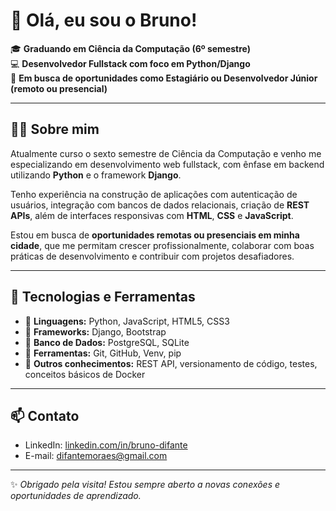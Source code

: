 # 👋 Olá, eu sou o Bruno!

🎓 **Graduando em Ciência da Computação (6º semestre)**  
💻 **Desenvolvedor Fullstack com foco em Python/Django**  
🚀 **Em busca de oportunidades como Estagiário ou Desenvolvedor Júnior (remoto ou presencial)**

---

## 🧑‍💻 Sobre mim

Atualmente curso o sexto semestre de Ciência da Computação e venho me especializando em desenvolvimento web fullstack, com ênfase em backend utilizando **Python** e o framework **Django**.

Tenho experiência na construção de aplicações com autenticação de usuários, integração com bancos de dados relacionais, criação de **REST APIs**, além de interfaces responsivas com **HTML**, **CSS** e **JavaScript**.

Estou em busca de **oportunidades remotas ou presenciais em minha cidade**, que me permitam crescer profissionalmente, colaborar com boas práticas de desenvolvimento e contribuir com projetos desafiadores.

---

## 🧰 Tecnologias e Ferramentas

- 🔹 **Linguagens:** Python, JavaScript, HTML5, CSS3
- 🔹 **Frameworks:** Django, Bootstrap
- 🔹 **Banco de Dados:** PostgreSQL, SQLite
- 🔹 **Ferramentas:** Git, GitHub, Venv, pip
- 🔹 **Outros conhecimentos:** REST API, versionamento de código, testes, conceitos básicos de Docker

---

## 📫 Contato

- LinkedIn: [linkedin.com/in/bruno-difante](https://linkedin.com/in/bruno-difante)
- E-mail: difantemoraes@gmail.com

---

✨ *Obrigado pela visita! Estou sempre aberto a novas conexões e oportunidades de aprendizado.*
